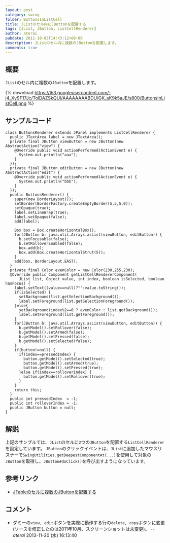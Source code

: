 ```yaml
---
layout: post
category: swing
folder: ButtonsInListCell
title: JListのセル内にJButtonを配置する
tags: [JList, JButton, ListCellRenderer]
author: aterai
pubdate: 2011-10-03T14:43:12+09:00
description: JListのセル内に複数のJButtonを配置します。
comments: true
---
```

## 概要
`JList`のセル内に複数の`JButton`を配置します。

{% download https://lh3.googleusercontent.com/-j4_Xv9F17Jc/TolDAZSkQUI/AAAAAAAABDU/GK_sK9k5aJE/s800/ButtonsInListCell.png %}

## サンプルコード
<pre class="prettyprint"><code>class ButtonsRenderer extends JPanel implements ListCellRenderer {
  public JTextArea label = new JTextArea();
  private final JButton viewButton = new JButton(new AbstractAction("view") {
    @Override public void actionPerformed(ActionEvent e) {
      System.out.println("aaa");
    }
  });
  private final JButton editButton = new JButton(new AbstractAction("edit") {
    @Override public void actionPerformed(ActionEvent e) {
      System.out.println("bbb");
    }
  });
  public ButtonsRenderer() {
    super(new BorderLayout());
    setBorder(BorderFactory.createEmptyBorder(5,5,5,0));
    setOpaque(true);
    label.setLineWrap(true);
    label.setOpaque(false);
    add(label);

    Box box = Box.createHorizontalBox();
    for(JButton b: java.util.Arrays.asList(viewButton, editButton)) {
      b.setFocusable(false);
      b.setRolloverEnabled(false);
      box.add(b);
      box.add(Box.createHorizontalStrut(5));
    }
    add(box, BorderLayout.EAST);
  }
  private final Color evenColor = new Color(230,255,230);
  @Override public Component getListCellRendererComponent(
      JList list, Object value, int index, boolean isSelected, boolean hasFocus) {
    label.setText((value==null)?"":value.toString());
    if(isSelected) {
      setBackground(list.getSelectionBackground());
      label.setForeground(list.getSelectionForeground());
    }else{
      setBackground(index%2==0 ? evenColor : list.getBackground());
      label.setForeground(list.getForeground());
    }
    for(JButton b: java.util.Arrays.asList(viewButton, editButton)) {
      b.getModel().setRollover(false);
      b.getModel().setArmed(false);
      b.getModel().setPressed(false);
      b.getModel().setSelected(false);
    }
    if(button!=null) {
      if(index==pressedIndex) {
        button.getModel().setSelected(true);
        button.getModel().setArmed(true);
        button.getModel().setPressed(true);
      }else if(index==rolloverIndex) {
        button.getModel().setRollover(true);
      }
    }
    return this;
  }
  public int pressedIndex  = -1;
  public int rolloverIndex = -1;
  public JButton button = null;
}
</code></pre>

## 解説
上記のサンプルでは、`JList`のセルに`2`つの`JButton`を配置する`ListCellRenderer`を設定しています。
`JButton`のクリックイベントは、`JList`に追加したマウスリスナーで`SwingUtilities.getDeepestComponentAt(...)`を使用して対象の`JButton`を取得し、`JButton#doClick()`を呼び出すようになっています。

## 参考リンク
- [JTableのセルに複数のJButtonを配置する](http://ateraimemo.com/Swing/MultipleButtonsInTableCell.html)

<!-- dummy comment line for breaking list -->

## コメント
- ダミーの`view, edit`ボタンを実際に動作する行の`delete, copy`ボタンに変更(ソースを修正したのは2011年10月、スクリーンショットは未変更)。 -- *aterai* 2013-11-20 (水) 16:13:40

<!-- dummy comment line for breaking list -->
